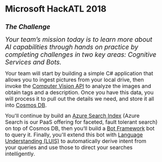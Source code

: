 # **Microsoft HackATL 2018**
## *__The Challenge__*

<span style="font-size:1.5em;">*Your team’s mission today is to learn more about AI capabilities through hands on practice by completing challenges in two key areas: Cognitive Services and Bots.*</span>

<span style="font-size:1.25em;">Your team will start by building a simple C# application that allows you to ingest pictures from your local drive, then invoke the [Computer Vision API][Computer Vision API] to analyze the images and obtain tags and a description. Once you have this data, you will process it to pull out the details we need, and store it all into [Cosmos DB][Cosmos DB].</span>

<span style="font-size:1.25em;">You'll continue by build an [Azure Search Index][Azure Search] (Azure Search is our PaaS offering for faceted, fault tolerant search) on top of Cosmos DB, then you’ll build a [Bot Framework][Bot Framework] bot to query it. Finally, you'll extend this bot with [Language Understanding (LUIS)][LUIS] to automatically derive intent from your queries and use those to direct your searches intelligently.</span>

[Computer Vision API]: https://azure.microsoft.com/en-us/services/cognitive-services/computer-vision/
[Cosmos DB]: https://azure.microsoft.com/en-us/services/cosmos-db/
[Azure Search]: https://azure.microsoft.com/en-us/services/search/
[Bot Framework]: https://dev.botframework.com/
[LUIS]: https://azure.microsoft.com/en-us/services/cognitive-services/language-understanding-intelligent-service/